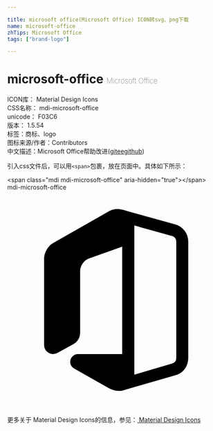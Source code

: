 ```yaml
---

title: microsoft office(Microsoft Office) ICON转svg、png下载
name: microsoft-office
zhTips: Microsoft Office
tags: ["brand-logo"]

---
```


# microsoft-office  <small style="font-size: 60%;font-weight: 100">Microsoft Office</small>


<div class="detail-page">
<p>
<span>
ICON库：
<span class="badge-secondary badge">Material Design Icons</span> 
</span>
<br/>
<span>
CSS名称：
<span class="badge-secondary badge">mdi-microsoft-office</span> 
</span>
<br/>
<span>
unicode：
<span class="badge-secondary badge">F03C6</span> 
<copy-btn content='F03C6' btn-title=""></copy-btn>
<copy-btn :content='String.fromCodePoint(parseInt("F03C6", 16))' btn-title="复制U"></copy-btn>
</span>
<br/>
<span>
版本：
<span class="badge-secondary badge">1.5.54</span> 
</span><br/><span>标签：<span class="badge-light badge"><router-link to="/tags/brand-logo.html">商标、logo</router-link></span></span>
<br/>
<span>图标来源/作者：<span class="badge-light badge">Contributors</span></span> 
<br/>
<span class="zh-detail">中文描述：<span class="badge-primary badge">Microsoft Office</span><span class="help-link"><span>帮助改进</span>(<a href="https://gitee.com/liuwave/icon-helper/edit/master/json/material/microsoft-office.json" target="_blank" rel="noopener noreferrer">gitee</a><a href="https://github.com/liuwave/icon-helper/edit/master/json/material/microsoft-office.json" target="_blank" rel="noopener noreferrer">github</a></span>)</span><br/>
</p>
</div>
<div class="alert alert-dark">
  <i class="mdi mdi-microsoft-office mdi-48px"></i>
  <i class="mdi mdi-microsoft-office mdi-36px"></i>
  <i class="mdi mdi-microsoft-office mdi-24px"></i>
  <i class="mdi mdi-microsoft-office mdi-18px"></i>
</div>
<div>
  <p>引入css文件后，可以用<code>&lt;span&gt;</code>包裹，放在页面中。具体如下所示：    
  </p>
  <div class="alert alert-primary" style="font-size: 14px">
    &lt;span class="mdi mdi-microsoft-office" aria-hidden="true"&gt;&lt;/span&gt;
    <copy-btn content='<span class="mdi mdi-microsoft-office" aria-hidden="true"></span>'></copy-btn>
  </div>
  <div class="alert alert-secondary">
    <i class="mdi mdi-microsoft-office"
    style="font-size: 24px"
    aria-hidden="true"></i> mdi-microsoft-office
    <copy-btn content="mdi-microsoft-office" btn-title="复制图标名称"></copy-btn>
  </div>
</div>
<div id="svg" class="svg-wrap">
<svg xmlns="http://www.w3.org/2000/svg" viewBox="0 0 24 24"><path d="M19.94 5.59V18.39Q19.94 19.06 19.55 19.59 19.16 20.11 18.5 20.29L12.77 21.94Q12.65 21.97 12.5 22H12.28Q11.95 22 11.68 21.91 11.41 21.82 11.13 21.67L7.38 19.55Q7.17 19.43 7.05 19.24 6.93 19.05 6.93 18.81 6.93 18.45 7.19 18.2 7.44 17.95 7.8 17.95H12.66V6.14L9 7.44Q8.57 7.6 8.3 8 8.03 8.38 8.03 8.85V15.58Q8.03 16 7.82 16.34 7.62 16.68 7.25 16.88L5.53 17.82Q5.29 17.95 5.05 17.95 4.64 17.95 4.35 17.66 4.06 17.37 4.06 16.95V7.47Q4.06 6.95 4.33 6.5 4.61 6 5.06 5.74L11.22 2.24Q11.43 2.12 11.67 2.06 11.91 2 12.15 2 12.32 2 12.46 2.03 12.6 2.05 12.77 2.1L18.5 3.69Q18.83 3.78 19.09 3.96 19.35 4.14 19.54 4.39 19.74 4.65 19.84 4.95 19.94 5.26 19.94 5.59M18.62 18.39V5.59Q18.62 5.36 18.5 5.19 18.35 5 18.13 4.96L15.31 4.18Q15 4.09 14.65 4 14.32 3.89 14 3.81V20.21L18.13 19Q18.35 18.96 18.5 18.79 18.62 18.62 18.62 18.39Z" /></svg>
</div>
<detail full-name='mdi-microsoft-office'></detail>
    
<div><p>更多关于 Material Design Icons的信息，参见：<a target="_blank" href="https://iconhelper.cn/material.html"> Material Design Icons</a>
</p></div>
